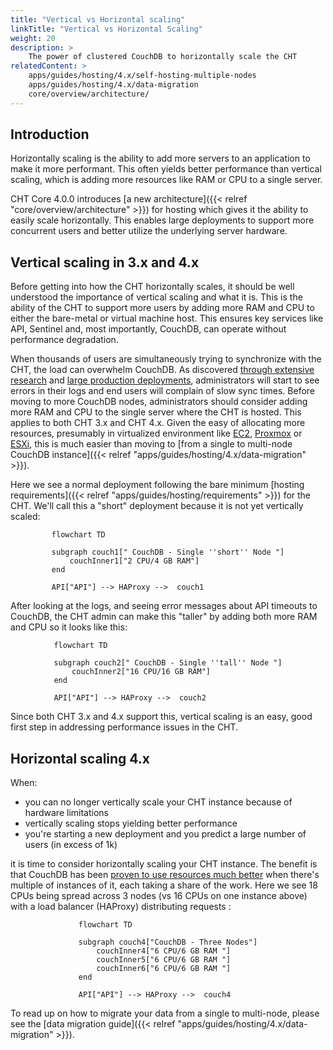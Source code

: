 ```yaml
---
title: "Vertical vs Horizontal scaling"
linkTitle: "Vertical vs Horizontal Scaling"
weight: 20
description: >
    The power of clustered CouchDB to horizontally scale the CHT  
relatedContent: >  
    apps/guides/hosting/4.x/self-hosting-multiple-nodes
    apps/guides/hosting/4.x/data-migration
    core/overview/architecture/
---
```


## Introduction

Horizontally scaling is the ability to add more servers to an application to make it more performant.  This often yields better performance than vertical scaling, which is adding more resources like RAM or CPU to a single server.

CHT Core 4.0.0 introduces [a new architecture]({{< relref "core/overview/architecture" >}}) for hosting which gives it the ability to easily scale horizontally.  This enables large deployments to support more concurrent users and better utilize the underlying server hardware.

## Vertical scaling in 3.x and 4.x

Before getting into how the CHT horizontally scales, it should be well understood the importance of vertical scaling and what it is.  This is the ability of the CHT to support more users by adding more RAM and CPU to either the bare-metal or virtual machine host. This ensures key services like API, Sentinel and, most importantly, CouchDB, can operate without performance degradation. 

When thousands of users are simultaneously trying to synchronize with the CHT, the load can overwhelm CouchDB. As discovered [through extensive research](https://forum.communityhealthtoolkit.org/t/how-we-tested-scalability-of-cht-infrastructure/1532) and [large production deployments](https://github.com/medic/cht-core/issues/8324#issuecomment-1691411542), administrators will start to see errors in their logs and end users will complain of slow sync times.  Before moving to more CouchDB nodes, administrators should consider adding more RAM and CPU to the single server where the CHT is hosted. This applies to both CHT 3.x and CHT 4.x. Given the easy of allocating more resources, presumably in virtualized environment like [EC2](https://aws.amazon.com/ec2/), [Proxmox](https://www.vmware.com/content/vmware/vmware-published-sites/us/products/esxi-and-esx.html.html) or [ESXi](https://www.vmware.com/content/vmware/vmware-published-sites/us/products/esxi-and-esx.html.html), this is much easier than moving to [from a single to multi-node CouchDB instance]({{< relref "apps/guides/hosting/4.x/data-migration" >}}).

Here we see a normal deployment following the bare minimum [hosting requirements]({{< relref "apps/guides/hosting/requirements" >}}) for the CHT.  We'll call this a "short" deployment because it is not yet vertically scaled:

```mermaid
flowchart TD

subgraph couch1[" CouchDB - Single ''short'' Node "]
    couchInner1["2 CPU/4 GB RAM"]
end

API["API"] --> HAProxy -->  couch1
```

After looking at the logs, and seeing error messages about API timeouts to CouchDB, the CHT admin can make this "taller" by adding both more RAM and CPU so it looks like this:

```mermaid
flowchart TD

subgraph couch2[" CouchDB - Single ''tall'' Node "]
    couchInner2["16 CPU/16 GB RAM"]
end

API["API"] --> HAProxy -->  couch2
```

Since both CHT 3.x and 4.x support this, vertical scaling is an easy, good first step in addressing performance issues in the CHT.

## Horizontal scaling 4.x

When:

* you can no longer vertically scale your CHT instance because of hardware limitations
* vertically scaling stops yielding better performance
* you're starting a new deployment and you predict a large number of users (in excess of 1k)

it is time to consider horizontally scaling your CHT instance.  The benefit is that CouchDB has been [proven to use resources much better](https://forum.communityhealthtoolkit.org/t/how-we-tested-scalability-of-cht-infrastructure/1532) when there's multiple of instances of it, each taking a share of the work.  Here we see 18 CPUs being spread across 3 nodes (vs 16 CPUs on one instance above) with a load balancer (HAProxy) distributing requests :

```mermaid
flowchart TD

subgraph couch4["CouchDB - Three Nodes"]
    couchInner4["6 CPU/6 GB RAM "]
    couchInner5["6 CPU/6 GB RAM "]
    couchInner6["6 CPU/6 GB RAM "]
end

API["API"] --> HAProxy -->  couch4
```

To read up on how to migrate your data from a single to multi-node, please see the  [data migration guide]({{< relref "apps/guides/hosting/4.x/data-migration" >}}).

<style>
svg g .nodes #flowchart-couchInner2-21 .label div {
    padding: 30px 0 30px 0;
}
svg g div  .nodeLabel  {
    padding: 0 10px 0 10px;
}
.mermaid  {
    justify-content: center;
    align-items: center;
    display: flex;
}
</style>
